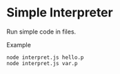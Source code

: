 # Simple Interpreter

Run simple code in files.

Example

```
node interpret.js hello.p
node interpret.js var.p
```

